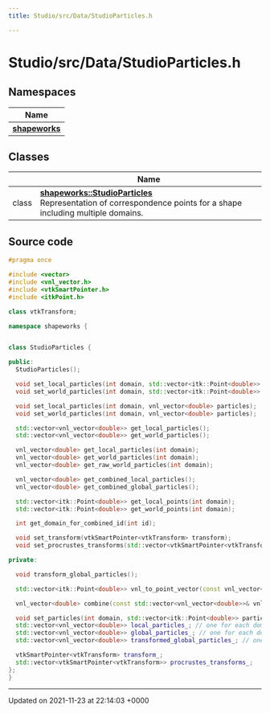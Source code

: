 ```yaml
---
title: Studio/src/Data/StudioParticles.h

---
```


# Studio/src/Data/StudioParticles.h



## Namespaces

| Name           |
| -------------- |
| **[shapeworks](../Namespaces/namespaceshapeworks.md)**  |

## Classes

|                | Name           |
| -------------- | -------------- |
| class | **[shapeworks::StudioParticles](../Classes/classshapeworks_1_1StudioParticles.md)** <br>Representation of correspondence points for a shape including multiple domains.  |




## Source code

```cpp
#pragma once

#include <vector>
#include <vnl_vector.h>
#include <vtkSmartPointer.h>
#include <itkPoint.h>

class vtkTransform;

namespace shapeworks {


class StudioParticles {

public:
  StudioParticles();

  void set_local_particles(int domain, std::vector<itk::Point<double>> particles);
  void set_world_particles(int domain, std::vector<itk::Point<double>> particles);

  void set_local_particles(int domain, vnl_vector<double> particles);
  void set_world_particles(int domain, vnl_vector<double> particles);

  std::vector<vnl_vector<double>> get_local_particles();
  std::vector<vnl_vector<double>> get_world_particles();

  vnl_vector<double> get_local_particles(int domain);
  vnl_vector<double> get_world_particles(int domain);
  vnl_vector<double> get_raw_world_particles(int domain);

  vnl_vector<double> get_combined_local_particles();
  vnl_vector<double> get_combined_global_particles();

  std::vector<itk::Point<double>> get_local_points(int domain);
  std::vector<itk::Point<double>> get_world_points(int domain);

  int get_domain_for_combined_id(int id);

  void set_transform(vtkSmartPointer<vtkTransform> transform);
  void set_procrustes_transforms(std::vector<vtkSmartPointer<vtkTransform>> transforms);

private:

  void transform_global_particles();

  std::vector<itk::Point<double>> vnl_to_point_vector(const vnl_vector<double>& vnl);

  vnl_vector<double> combine(const std::vector<vnl_vector<double>>& vnl);

  void set_particles(int domain, std::vector<itk::Point<double>> particles, bool local);
  std::vector<vnl_vector<double>> local_particles_; // one for each domain
  std::vector<vnl_vector<double>> global_particles_; // one for each domain
  std::vector<vnl_vector<double>> transformed_global_particles_; // one for each domain

  vtkSmartPointer<vtkTransform> transform_;
  std::vector<vtkSmartPointer<vtkTransform>> procrustes_transforms_;
};
}
```


-------------------------------

Updated on 2021-11-23 at 22:14:03 +0000

